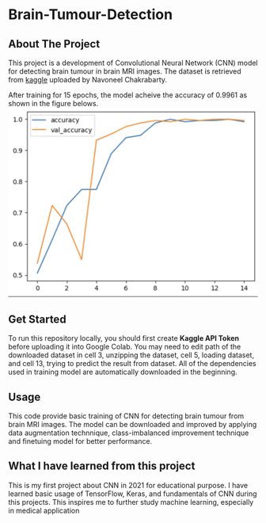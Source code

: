 # Brain-Tumour-Detection

## About The Project
This project is a development of Convolutional Neural Network (CNN) model for detecting brain tumour in brain MRI images. The dataset is retrieved from [kaggle](https://www.kaggle.com/datasets/navoneel/brain-mri-images-for-brain-tumor-detection/data) uploaded by Navoneel Chakrabarty.

After training for 15 epochs, the model acheive the accuracy of 0.9961 as shown in the figure belows.
![Accuracy Graph of Brain Tumour Detection](https://github.com/Passavee-Losripat/Brain-Tumour-Detection/blob/main/Model%20Accuracy%20graph.png)

## Get Started
To run this repository locally, you should first create **Kaggle API Token** before uploading it into Google Colab. You may need to edit path of the downloaded dataset in cell 3, unzipping the dataset, cell 5, loading dataset, and cell 13, trying to predict the result from dataset. All of the dependencies used in training model are automatically downloaded in the beginning.

## Usage
This code provide basic training of CNN for detecting brain tumour from brain MRI images. The model can be downloaded and improved by applying data augmentation technnique, class-imbalanced improvement technique and finetuing model for better performance.

## What I have learned from this project
This is my first project about CNN in 2021 for educational purpose. I have learned basic usage of TensorFlow, Keras, and fundamentals of CNN during this projects. This inspires me to further study machine learning, especially in medical application
